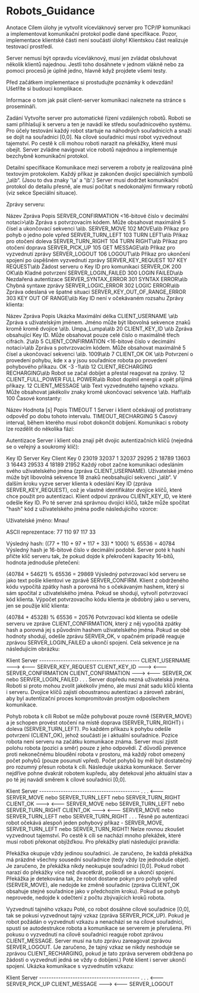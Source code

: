 # Robots_Guidance

Anotace
Cílem úlohy je vytvořit vícevláknový server pro TCP/IP komunikaci a implementovat komunikační protokol podle dané specifikace. Pozor, implementace klientské části není součástí úlohy! Klientskou část realizuje testovací prostředí.

Server nemusí být opravdu vícevláknový, musí jen zvládat obsluhovat několik klientů najednou. Jestli toho dosáhnete v jednom vlákně nebo za pomoci procesů je úplně jedno, hlavně když projdete všemi testy.

Před začátkem implementace si prostudujte poznámky k odevzdání! Ušetříte si budoucí komplikace.

Informace o tom jak psát client-server komunikaci naleznete na stránce s prosemináři.

Zadání
Vytvořte server pro automatické řízení vzdálených robotů. Roboti se sami přihlašují k serveru a ten je navádí ke středu souřadnicového systému. Pro účely testování každý robot startuje na náhodných souřadnicích a snaží se dojít na souřadnici [0,0]. Na cílové souřadnici musí robot vyzvednout tajemství. Po cestě k cíli mohou roboti narazit na překážky, které musí obejít. Server zvládne navigovat více robotů najednou a implementuje bezchybně komunikační protokol.

Detailní specifikace
Komunikace mezi serverem a roboty je realizována plně textovým protokolem. Každý příkaz je zakončen dvojicí speciálních symbolů „\a\b“. (Jsou to dva znaky '\a' a '\b'.) Server musí dodržet komunikační protokol do detailu přesně, ale musí počítat s nedokonalými firmwary robotů (viz sekce Speciální situace).

Zprávy serveru:

Název	Zpráva	Popis
SERVER_CONFIRMATION	<16-bitové číslo v decimální notaci>\a\b	Zpráva s potvrzovacím kódem. Může obsahovat maximálně 5 čísel a ukončovací sekvenci \a\b.
SERVER_MOVE	102 MOVE\a\b	Příkaz pro pohyb o jedno pole vpřed
SERVER_TURN_LEFT	103 TURN LEFT\a\b	Příkaz pro otočení doleva
SERVER_TURN_RIGHT	104 TURN RIGHT\a\b	Příkaz pro otočení doprava
SERVER_PICK_UP	105 GET MESSAGE\a\b	Příkaz pro vyzvednutí zprávy
SERVER_LOGOUT	106 LOGOUT\a\b	Příkaz pro ukončení spojení po úspěšném vyzvednutí zprávy
SERVER_KEY_REQUEST	107 KEY REQUEST\a\b	Žádost serveru o Key ID pro komunikaci
SERVER_OK	200 OK\a\b	Kladné potvrzení
SERVER_LOGIN_FAILED	300 LOGIN FAILED\a\b	Nezdařená autentizace
SERVER_SYNTAX_ERROR	301 SYNTAX ERROR\a\b	Chybná syntaxe zprávy
SERVER_LOGIC_ERROR	302 LOGIC ERROR\a\b	Zpráva odeslaná ve špatné situaci
SERVER_KEY_OUT_OF_RANGE_ERROR	303 KEY OUT OF RANGE\a\b	Key ID není v očekávaném rozsahu
Zprávy klienta:

Název	Zpráva	Popis	Ukázka	Maximální délka
CLIENT_USERNAME	<user name>\a\b	Zpráva s uživatelským jménem. Jméno může být libovolná sekvence znaků kromě kromě dvojice \a\b.	Umpa_Lumpa\a\b	20
CLIENT_KEY_ID	<Key ID>\a\b	Zpráva obsahující Key ID. Může obsahovat pouze celé číslo o maximálně třech cifrách.	2\a\b	5
CLIENT_CONFIRMATION	<16-bitové číslo v decimální notaci>\a\b	Zpráva s potvrzovacím kódem. Může obsahovat maximálně 5 čísel a ukončovací sekvenci \a\b.	1009\a\b	7
CLIENT_OK	OK <x> <y>\a\b	Potvrzení o provedení pohybu, kde x a y jsou souřadnice robota po provedení pohybového příkazu.	OK -3 -1\a\b	12
CLIENT_RECHARGING	RECHARGING\a\b	Robot se začal dobíjet a přestal reagovat na zprávy.		12
CLIENT_FULL_POWER	FULL POWER\a\b	Robot doplnil energii a opět příjímá příkazy.		12
CLIENT_MESSAGE	<text>\a\b	Text vyzvednutého tajného vzkazu. Může obsahovat jakékoliv znaky kromě ukončovací sekvence \a\b.	Haf!\a\b	100
Časové konstanty:

Název	Hodnota [s]	Popis
TIMEOUT	1	Server i klient očekávají od protistrany odpověď po dobu tohoto intervalu.
TIMEOUT_RECHARGING	5	Časový interval, během kterého musí robot dokončit dobíjení.
Komunikaci s roboty lze rozdělit do několika fází:

Autentizace
Server i klient oba znají pět dvojic autentizačních klíčů (nejedná se o veřejný a soukromý klíč):

Key ID	Server Key	Client Key
0	23019	32037
1	32037	29295
2	18789	13603
3	16443	29533
4	18189	21952
Každý robot začne komunikaci odesláním svého uživatelského jména (zpráva CLIENT_USERNAME). Uživatelské jméno múže být libovolná sekvence 18 znaků neobsahující sekvenci „\a\b“. V dalším kroku vyzve server klienta k odeslání Key ID (zpráva SERVER_KEY_REQUEST), což je vlastně identifikátor dvojice klíčů, které chce použít pro autentizaci. Klient odpoví zprávou CLIENT_KEY_ID, ve které odešle Key ID. Po té server zná správnou dvojici klíčů, takže může spočítat "hash" kód z uživatelského jména podle následujícího vzorce:

Uživatelské jméno: Mnau!

ASCII reprezentace: 77 110 97 117 33

Výsledný hash: ((77 + 110 + 97 + 117 + 33) * 1000) % 65536 = 40784
Výsledný hash je 16-bitové číslo v decimální podobě. Server poté k hashi přičte klíč serveru tak, že pokud dojde k překročení kapacity 16-bitů, hodnota jednoduše přetečení:

(40784 + 54621) % 65536 = 29869
Výsledný potvrzovací kód serveru se jako text pošle klientovi ve zprávě SERVER_CONFIRM. Klient z obdrženého kódu vypočítá zpátky hash a porovná ho s očekávaným hashem, který si sám spočítal z uživatelského jména. Pokud se shodují, vytvoří potvrzovací kód klienta. Výpočet potvrzovacího kódu klienta je obdobný jako u serveru, jen se použije klíč klienta:

(40784 + 45328) % 65536 = 20576
Potvrzovací kód klienta se odešle serveru ve zpráve CLIENT_CONFIRMATION, který z něj vypočítá zpátky hash a porovná jej s původním hashem uživatelského jména. Pokud se obě hodnoty shodují, odešle zprávu SERVER_OK, v opačném prípadě reaguje zprávou SERVER_LOGIN_FAILED a ukončí spojení. Celá sekvence je na následujícím obrázku:

Klient                  Server
​------------------------------------------
CLIENT_USERNAME     --->
                    <---    SERVER_KEY_REQUEST
CLIENT_KEY_ID       --->
                    <---    SERVER_CONFIRMATION
CLIENT_CONFIRMATION --->
                    <---    SERVER_OK
                              nebo
                            SERVER_LOGIN_FAILED
                      .
                      .
                      .
Server dopředu nezná uživatelská jména. Roboti si proto mohou zvolit jakékoliv jméno, ale musí znát sadu klíčů klienta i serveru. Dvojice klíčů zajistí oboustranou autentizaci a zároveň zabrání, aby byl autentizační proces kompromitován prostým odposlechem komunikace.

Pohyb robota k cíli
Robot se může pohybovat pouze rovně (SERVER_MOVE) a je schopen provést otočení na místě doprava (SERVER_TURN_RIGHT) i doleva (SERVER_TURN_LEFT). Po každém příkazu k pohybu odešle potvrzení (CLIENT_OK), jehož součástí je i aktuální souřadnice. Pozice robota není serveru na začátku komunikace známa. Server musí zjistit polohu robota (pozici a směr) pouze z jeho odpovědí. Z důvodů prevence proti nekonečnému bloudění robota v prostoru, má každý robot omezený počet pohybů (pouze posunutí vpřed). Počet pohybů by měl být dostatečný pro rozumný přesun robota k cíli. Následuje ukázka komunkace. Server nejdříve pohne dvakrát robotem kupředu, aby detekoval jeho aktuální stav a po té jej navádí směrem k cílové souřadnici [0,0].

Klient                  Server
​------------------------------------------
                  .
                  .
                  .
                <---    SERVER_MOVE
                          nebo
                        SERVER_TURN_LEFT
                          nebo
                        SERVER_TURN_RIGHT
CLIENT_OK       --->
                <---    SERVER_MOVE
                          nebo
                        SERVER_TURN_LEFT
                          nebo
                        SERVER_TURN_RIGHT
CLIENT_OK       --->
                <---    SERVER_MOVE
                          nebo
                        SERVER_TURN_LEFT
                          nebo
                        SERVER_TURN_RIGHT
                  .
                  .
                  .
Těsně po autentizaci robot očekává alespoň jeden pohybový příkaz - SERVER_MOVE, SERVER_TURN_LEFT nebo SERVER_TURN_RIGHT! Nelze rovnou zkoušet vyzvednout tajemství. Po cestě k cíli se nachází mnoho překážek, které musí roboti překonat objížďkou. Pro překážky platí následující pravidla:

Překážka okupuje vždy jedinou souřadnici.
Je zaručeno, že každá překážka má prázdné všechny sousední souřadnice (tedy vždy lze jednoduše objet).
Je zaručeno, že překážka nikdy neokupuje souřadnici [0,0].
Pokud robot narazí do překážky více než dvacetkrát, poškodí se a ukončí spojení.
Překážka je detekována tak, že robot dostane pokyn pro pohyb vpřed (SERVER_MOVE), ale nedojde ke změně souřadnic (zpráva CLIENT_OK obsahuje stejné souřadnice jako v předchozím kroku). Pokud se pohyb neprovede, nedojde k odečtení z počtu zbývajících kroků robota.

Vyzvednutí tajného vzkazu
Poté, co robot dosáhne cílové souřadnice [0,0], tak se pokusí vyzvednout tajný vzkaz (zpráva SERVER_PICK_UP). Pokud je robot požádán o vyzvednutí vzkazu a nenachází se na cílové souřadnici, spustí se autodestrukce robota a komunikace se serverem je přerušena. Při pokusu o vyzvednutí na cílově souřadnici reaguje robot zprávou CLIENT_MESSAGE. Server musí na tuto zprávu zareagovat zprávou SERVER_LOGOUT. (Je zaručeno, že tajný vzkaz se nikdy neshoduje se zprávou CLIENT_RECHARGING, pokud je tato zpráva serverem obdržena po žádosti o vyzvednutí jedná se vždy o dobíjení.) Poté klient i server ukončí spojení. Ukázka komunikace s vyzvednutím vzkazu:

Klient                  Server
​------------------------------------------
                  .
                  .
                  .
                <---    SERVER_PICK_UP
CLIENT_MESSAGE  --->
                <---    SERVER_LOGOUT
